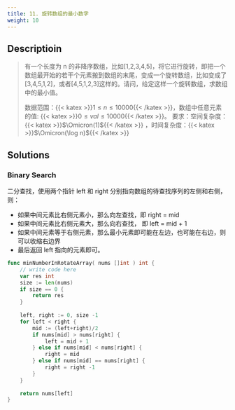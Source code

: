 ```yaml
---
title: 11. 旋转数组的最小数字
weight: 10
---
```


## Descriptioin
> 有一个长度为 n 的非降序数组，比如[1,2,3,4,5]，将它进行旋转，即把一个数组最开始的若干个元素搬到数组的末尾，变成一个旋转数组，比如变成了[3,4,5,1,2]，或者[4,5,1,2,3]这样的。请问，给定这样一个旋转数组，求数组中的最小值。
> 
> 数据范围：{{< katex >}}$1 \le n \le 10000${{< /katex >}}，数组中任意元素的值: {{< katex >}}$0 \le val \le 10000${{< /katex >}}。
> 要求：空间复杂度：{{< katex >}}$\Omicron(1)${{< /katex >}} ，时间复杂度：{{< katex >}}$\Omicron(\log n)${{< /katex >}}


## Solutions

### Binary Search

二分查找，使用两个指针 left 和 right 分别指向数组的待查找序列的左侧和右侧，则：
- 如果中间元素比右侧元素小，那么向左查找，即 right = mid 
- 如果中间元素比右侧元素大，那么向右查找， 即 left = mid + 1
- 如果中间元素等于右侧元素，那么最小元素即可能在左边，也可能在右边，则可以收缩右边界
- 最后返回 left 指向的元素即可。
```go
func minNumberInRotateArray( nums []int ) int {
    // write code here
    var res int
    size := len(nums)
    if size == 0 {
        return res
    }
    
    left, right := 0, size -1
    for left < right {
        mid := (left+right)/2
        if nums[mid] > nums[right] {
            left = mid + 1 
        } else if nums[mid] < nums[right] {
            right = mid
        } else if nums[mid] == nums[right] {
            right = right -1
        }
    }
    
    return nums[left]
}
```
